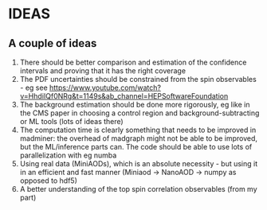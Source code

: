 # IDEAS

## A couple of ideas

1. There should be better comparison and estimation of the confidence intervals and proving that it has the right coverage
2. The PDF uncertainties should be constrained from the spin observables - eg see https://www.youtube.com/watch?v=HhdiIQf0NRg&t=1149s&ab_channel=HEPSoftwareFoundation
3. The background estimation should be done more rigorously, eg like in the CMS paper in choosing a control region and background-subtracting or ML tools (lots of ideas there)
4. The computation time is clearly something that needs to be improved in madminer: the overhead of madgraph might not be able to be improved, but the ML/inference parts can. The code should be able to use lots of parallelization with eg numba
5. Using real data (MiniAODs), which is an absolute necessity - but using it in an efficient and fast manner (Miniaod -> NanoAOD -> numpy as opposed to hdf5)
6. A better understanding of the top spin correlation observables (from my part)
